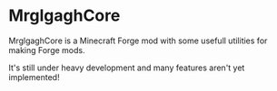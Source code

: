 # MrglgaghCore
MrglgaghCore is a Minecraft Forge mod with some usefull utilities for making Forge mods.

It's still under heavy development and many features aren't yet implemented!
